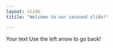 ```yaml
---
layout: slide
titile: "Welcome to our secound slide!"

--- 
```

Your text
Use the left arrow to go back!
